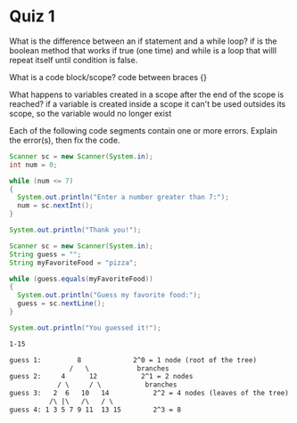 # Quiz 1

What is the difference between an if statement and a while loop?
if is the boolean method that works if true (one time) and while is a loop
that willl repeat itself until condition is false.

What is a code block/scope?
code between braces {}

What happens to variables created in a scope after the end of the scope is reached?
if a variable is created inside a scope it can't be used outsides its scope, so the variable would no longer exist

Each of the following code segments contain one or more errors. Explain the error(s), then fix the code.

```java
Scanner sc = new Scanner(System.in);
int num = 0;

while (num <= 7)
{
  System.out.println("Enter a number greater than 7:");
  num = sc.nextInt();
}

System.out.println("Thank you!");
```

```java
Scanner sc = new Scanner(System.in);
String guess = "";
String myFavoriteFood = "pizza";

while (guess.equals(myFavoriteFood))
{
  System.out.println("Guess my favorite food:");
  guess = sc.nextLine();
}

System.out.println("You guessed it!");
```

```txt
1-15

guess 1:         8             2^0 = 1 node (root of the tree)
               /   \            branches
guess 2:     4      12           2^1 = 2 nodes
            / \     / \           branches
guess 3:   2  6   10   14           2^2 = 4 nodes (leaves of the tree)
          /\ |\   /\   / \
guess 4: 1 3 5 7 9 11  13 15        2^3 = 8
```
